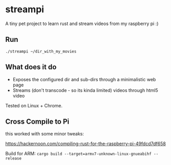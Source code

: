 # streampi

A tiny pet project to learn rust and stream videos from my raspberry pi :)

## Run

`./streampi ~/dir_with_my_movies`

## What does it do
- Exposes the configured dir and sub-dirs through a minimalistic web page
- Streams (don't transcode - so its kinda limited) videos through html5 video   

Tested on Linux + Chrome.

## Cross Compile to Pi
this worked with some minor tweaks:

https://hackernoon.com/compiling-rust-for-the-raspberry-pi-49fdcd7df658

Build for ARM: `cargo build --target=armv7-unknown-linux-gnueabihf --release` 
